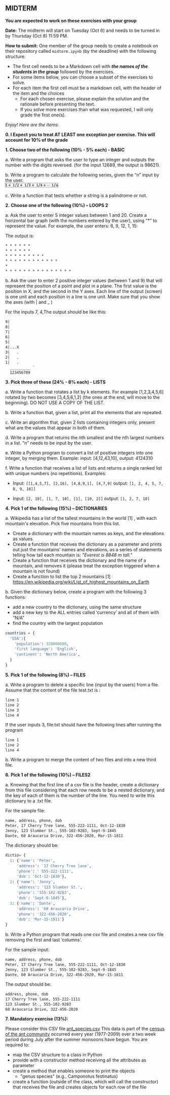 ## MIDTERM

**You are expected to work on these exercises with your group**

**Date:** The midterm will start on Tuesday (Oct 6) and needs to be turned in by Thursday (Oct 8) 11:59 PM. 

**How to submit:** One member of the group needs to create a notebook on their repository called `midterm.ipynb` (by the deadline) with the following structure:
 - The first cell needs to be a Markdown cell with ***the names of the students in the group*** followed by the exercises.
 - For some items below, you can choose a subset of the exercises to solve. 
 - For each item the first cell must be a markdown cell, with the header of the item and the choices
   - For each chosen exercise, please explain the solution and the rationale before presenting the text. 
   - If you solve more exercises than what was requested, I will only grade the first one(s).


*Enjoy! Here are the items:*

**0. I Expect you to treat AT LEAST one exception per exercise. This will account for 10% of the grade**

**1. Choose two of the following (10% - 5% each) - BASIC**

a. Write a program that asks the user to type an integer and outputs the number with the digits reversed. (for the input 12689, the output is 98621).

b. Write a program to calculate the following series, given the “n” input by the user. 
 <br/>![img](images/clip_image002.png)

 c. Write a function that tests whether a string is a palindrome or not. 

**2.**  **Choose one of the following (10%) – LOOPS 2** 

a. Ask the user to enter 5 integer values between 1 and 20. Create a horizontal bar graph (with the numbers entered by the user), using “*” to represent the value. For example, the user enters: 6, 9, 12, 1, 15:

The output is:

```
* * * * * *
* * * * * *
* * * * * * * * *
* * * * * * * * * * * *
*
* * * * * * * * * * * * * * *
```



b. Ask the user to enter 2 positive integer values (between 1 and 9) that will represent the position of a point and plot in a plane. The first value is the position in X, and the second in the Y axes. Each line of the output (screen) is one unit and each position in a line is one unit. Make sure that you show the axes (with | and _ )

For the inputs 7, 4,The output should be like this:
```
9|
8|
7|
6|
5|
4|...X
3|   .
2|   .
1|   .
  _________ `
  123456789
```

**3.**   **Pick three of these (24% - 8% each) - LISTS**

a. Write a function that rotates a list by k elements. For example [1,2,3,4,5,6] rotated by two becomes [3,4,5,6,1,2] (the ones at the end, will move to the beginning). DO NOT USE A COPY OF THE LIST.

b. Write a function that, given a list, print all the elements that are repeated.

c. Write an algorithm that, given 2 lists containing integers only, present what are the values that appear in both of them.

d. Write a program that returns the nth smallest and the nth largest numbers in a list. “n” needs to be input by the user. 

e. Write a Python program to convert a list of positive integers into one integer, by merging them. Example: input: [4,12,43,10], output: 4124310

f. Write a function that receives a list of lists and returns a single ranked list with unique numbers (no repetitions). Examples:

* Input: ```[[1,4,5,7], [2,16], [4,8,9,1], [4,7,9]```  output: ```[1, 2, 4, 5, 7, 8, 9, 16]]``` 

* Input: ```[2, 10], [1, 7, 10], [1], [10, 2]]``` output: ```[1, 2, 7, 10]```

 

**4.**   **Pick 1 of the following (15%) – DICTIONARIES** 

a. Wikipedia has a list of the tallest mountains in the world [1] , with each mountain's elevation. Pick five mountains from this list.

   * Create a dictionary with the mountain names as keys, and the elevations as values.
   * Create a function that receives the dictionary as a parameter and prints out just the mountains' names and elevations, as a series of statements telling how tall each mountain is: *"Everest is 8848 m tall."*
   * Create a function that receives the dictionary and the name of a mountain, and removes it (please treat the exception triggered when a mountain is not found)
   * Create a function to list the top 2 mountains
      [1] https://en.wikipedia.org/wiki/List_of_highest_mountains_on_Earth

 

b. Given the dictionary below, create a program with the following 3 functions:
* add a new country to the dictionary, using the same structure
* add a new key to the ALL entries called ‘currency’ and all of them with “N/A"
* find the country with the largest population

```python
countries = {
  'USA':{
    'population': 328000000,
    'first language': 'English',
    'continent': 'North America',
  }
}
```
**5.**   **Pick 1 of the following (8%) – FILES** 

a. Write a program to delete a specific line (input by the users) from a file. 
Assume that the content of the file test.txt is : 
```
line 1 
line 2
line 3 
line 4 
```

If the user inputs 3, file.txt should have the following lines after running the program
```
line 1 
line 2
line 4 
```
 
b. Write a program to merge the content of two files and into a new third file.

**6.**   **Pick 1 of the following (10%) – FILES2**

a. Knowing that the first line of a csv file is the header, create a dictionary from this file considering that each row needs to be a nested dictionary, and the key of each of them is the number of the line. You need to write this dictionary to a .txt file.

For the sample file:
```
name, address, phone, dob
Peter, 17 Cherry Tree lane, 555-222-1111, Oct-12-1830
Jenny, 123 Slumber St., 555-102-9283, Sept-9-1845
Dante, 60 Araucaria Drive, 322-456-2020, Mar-15-1811
```
The dictionary should be:
```python
dictio= {
  1: {'name': 'Peter',
     'address': '17 Cherry Tree lane',
     'phone': ' 555-222-1111',
     'dob': 'Oct-12-1830'},
  2: {'name': 'Jenny',
     'address': '123 Slumber St.',
     'phone': '555-102-9283',
     'dob': 'Sept-9-1845'},
  3: {'name': 'Dante',
     'address': '60 Araucaria Drive',
     'phone': '322-456-2020',
     'dob': 'Mar-15-1811'}
}
```

b. Write a Python program that reads one csv file and creates a new csv file removing the first and last ‘columns’.

For the sample input:
```
name, address, phone, dob
Peter, 17 Cherry Tree lane, 555-222-1111, Oct-12-1830
Jenny, 123 Slumber St., 555-102-9283, Sept-9-1845
Dante, 60 Araucaria Drive, 322-456-2020, Mar-15-1811
```
The output should be:
```
address, phone, dob
17 Cherry Tree lane, 555-222-1111
123 Slumber St., 555-102-9283
60 Araucaria Drive, 322-456-2020
```

**7.**   **Mandatory exercise (13%):**

Please consider this CSV file [ant_species.csv](https://github.com/igorsteinmacher/INF502-Fall2019/blob/master/notebooks/ant_species.csv) This data is part of the [census of the ant community](https://github.com/weecology/PortalData/tree/master/Ants) occurred every year (1977-2009) over a two week period during July after the summer monsoons have begun. You are required to:

* map the CSV structure to a class in Python
* provide with a constructor method receiving all the attributes as parameter
* create a method that enables someone to print the objects
  - "genus species" (e.g., Camponotus festinatus)
* create a function (outside of the class, which will call the constructor) that receives the file and creates objects for each row of the file
